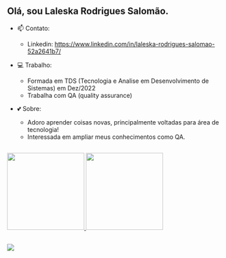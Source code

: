 ## Olá, sou Laleska Rodrigues Salomão.

- 📫 Contato: 
  - Linkedin: https://www.linkedin.com/in/laleska-rodrigues-salomao-52a2641b7/
  
- 💻 Trabalho:
  - Formada em TDS (Tecnologia e Analise em Desenvolvimento de Sistemas) em Dez/2022
  - Trabalha com QA (quality assurance)
  
- 💕 Sobre:
  - Adoro aprender coisas novas, principalmente voltadas para área de tecnologia!
  - Interessada em ampliar meus conhecimentos como QA.
  
  
##

  <a href="https://github.com/LaleskaSalles">
  <img height="180em" weight="100rem" src="https://github-readme-stats.vercel.app/api?username=LaleskaSalles&show_icons=true&theme=radical&include_all_commits=true&count_private=true"/>
  <img height="180em" weight="100rem" src="https://github-readme-stats.vercel.app/api/top-langs/?username=LaleskaSalles&layout=compact&langs_count=7&theme=radical"/>

##
  
  <div>
    <a href="https://www.linkedin.com/in/laleska-rodrigues-salomão-52a2641b7/" ><img src="https://img.shields.io/badge/LinkedIn-0077B5?style=for-the-badge&logo=linkedin&logoColor=white" target="_blank">
    </a>
  </div>

